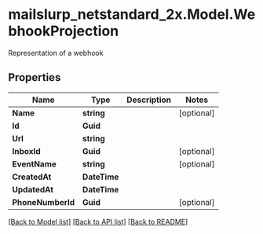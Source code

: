 # mailslurp_netstandard_2x.Model.WebhookProjection
Representation of a webhook

## Properties

Name | Type | Description | Notes
------------ | ------------- | ------------- | -------------
**Name** | **string** |  | [optional] 
**Id** | **Guid** |  | 
**Url** | **string** |  | 
**InboxId** | **Guid** |  | [optional] 
**EventName** | **string** |  | [optional] 
**CreatedAt** | **DateTime** |  | 
**UpdatedAt** | **DateTime** |  | 
**PhoneNumberId** | **Guid** |  | [optional] 

[[Back to Model list]](../README#documentation-for-models) [[Back to API list]](../README#documentation-for-api-endpoints) [[Back to README]](../README)

